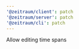 ```yaml
---
'@zeitraum/client': patch
'@zeitraum/server': patch
'@zeitraum/cli': patch
---
```


Allow editing time spans
